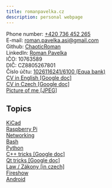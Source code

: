 ```yaml
---
title: romanpavelka.cz
description: personal webpage
---
```


Phone number: [+420 736 452 265](tel:+420736452265)  
E-mail: [roman.pavelka.asi@gmail.com](mailto:roman.pavelka.asi@gmail.com)  
Github: [ChaoticRoman](https://github.com/ChaoticRoman)  
LinkedIn: [Roman Pavelka](https://www.linkedin.com/in/roman-pavelka-b721339b/)  
IČO: 10763589  
DIČ: CZ8805267801  
Číslo účtu: [1026116241/6100 (Equa bank)](qr.png)  
[CV in English \[Google doc\]](https://docs.google.com/document/d/1chWjWus-AKZ4OC9tiD6cijwMMeaZSnZuHH4SbBLnbwY)  
[CV in Czech \[Google doc\]](https://docs.google.com/document/d/1kjOD4RH9kXEZwlxmo9bSw1o4J6N0vOD-g8OP7KHNMnA)  
[Picture of me \[JPEG\]](rpavelka.jpg)  

## Topics

<a href='kicad'>KiCad</a><br>
<a href='pi'>Raspberry Pi</a><br>
<a href='net'>Networking</a><br>
<a href='bash'>Bash</a><br>
<a href='python'>Python</a><br>
<a href='https://docs.google.com/document/d/1_MJSi8OFwptRwPrKsqrWDVxT5rG6KoHWJWzKFEDcVgE'>C++ tricks [Google doc]</a><br>
<a href='https://docs.google.com/document/d/1R2KTPmzWfuTrcC5v-jNdfptanTI2-d7Hwm4SZE9hlhk'>Qt tricks [Google doc]</a><br>
<a href='law'>Law / <span lang='cs'>Zákony</span> [in czech]</a><br>
<a href='fireshow'>Fireshow</a><br>
<a href='android'>Android</a><br>
